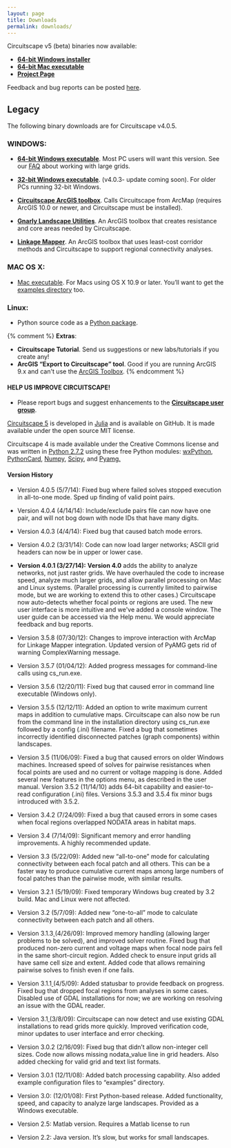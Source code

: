 ```yaml
---
layout: page 
title: Downloads
permalink: downloads/
---
```


Circuitscape v5 (beta) binaries now available:

* [**64-bit Windows installer**](https://newcircuitscapebinaries.blob.core.windows.net/binaries/Circuitscape-5.5.0_x64.exe)
* [**64-bit Mac executable**](https://newcircuitscapebinaries.blob.core.windows.net/binaries/Circuitscape-5.5.0_x64.dmg)
* [**Project Page**](https://github.com/Circuitscape/Circuitscape.jl)

Feedback and bug reports can be posted [here](https://github.com/Circuitscape/Circuitscape.jl/issues). 

## Legacy 

The following binary downloads are for Circuitscape v4.0.5.

### **WINDOWS**: 

* [**64-bit Windows executable**](https://circuitscapebinaries.blob.core.windows.net/binaries/Circuitscape-4.0.5-x64-setup.exe). Most PC users will want this version. See our [FAQ](http://www.circuitscape.org/FAQ) about working with large grids.

* [**32-bit Windows executable**](https://circuitscapebinaries.blob.core.windows.net/binaries/Circuitscape-4.0.3-Win32-setup.exe). (v4.0.3- update coming soon). For older PCs running 32-bit Windows. 

* [**Circuitscape ArcGIS toolbox**](https://circuitscapebinaries.blob.core.windows.net/binaries/Circuitscape_for_ArcGIS_2013_10_08_rev2.zip). Calls Circuitscape from ArcMap (requires ArcGIS 10.0 or newer, and Circuitscape must be installed). 

* [**Gnarly Landscape Utilities**](https://circuitscapebinaries.blob.core.windows.net/binaries/Gnarly_Landscape_Utilities_0_1_9.zip). An ArcGIS toolbox that creates resistance and core areas needed by Circuitscape.

* [**Linkage Mapper**](../linkagemapper/). An ArcGIS toolbox that uses least-cost corridor methods and Circuitscape to support regional connectivity analyses. 

###  **MAC OS X:** 

* [Mac executable](https://circuitscapebinaries.blob.core.windows.net/binaries/Circuitscape-4.0.5.dmg). For Macs using OS X 10.9 or later. You’ll want to get the [examples directory](https://circuitscapebinaries.blob.core.windows.net/binaries/examples.zip) too.

### **Linux:**

* Python source code as a [Python package](https://pypi.python.org/pypi/Circuitscape/).

{% comment %} 
**Extras**:
* **Circuitscape Tutorial**. Send us suggestions or new labs/tutorials if you create any! 
* **ArcGIS “Export to Circuitscape” tool**. Good if you are running ArcGIS 9.x and can't use the [ArcGIS Toolbox](https://circuitscape.googlecode.com/files/Circuitscape_for_ArcGIS_2013_10_08_rev2.zip).
{% endcomment %}

#### **HELP US IMPROVE CIRCUITSCAPE!**
* Please report bugs and suggest enhancements to the [**Circuitscape user group**](https://groups.google.com/group/circuitscape?hl=en). 

[Circuitscape 5](https://github.com/Circuitscape/Circuitscape.jl) is developed in [Julia](https://julialang.org) and is available on GitHub. It is made available under the open source MIT license.

Circuitscape 4 is made available under the Creative Commons license and was written in [Python 2.7.2](https://www.python.org/) using these free Python modules: [wxPython](http://www.wxpython.org/), [PythonCard](http://pythoncard.sourceforge.net/), [Numpy](http://numpy.scipy.org/), [Scipy](http://www.scipy.org/), and [Pyamg.](http://code.google.com/p/pyamg/)


#### **Version History** 

* Version 4.0.5 (5/7/14): Fixed bug where failed solves stopped execution in all-to-one mode. Sped up finding of valid point pairs.

* Version 4.0.4 (4/14/14): Include/exclude pairs file can now have one pair, and will not bog down with node IDs that have many digits.

* Version 4.0.3 (4/4/14): Fixed bug that caused batch mode errors.

* Version 4.0.2 (3/31/14): Code can now load larger networks; ASCII grid headers can now be in upper or lower case.

* **Version 4.0.1 (3/27/14):** **Version 4.0** adds the ability to analyze networks, not just raster grids. We have overhauled the code to increase speed, analyze much larger grids, and allow parallel processing on Mac and Linux systems. (Parallel processing is currently limited to pairwise mode, but we are working to extend this to other cases.) Circuitscape now auto-detects whether focal points or regions are used. The new user interface is more intuitive and we've added a console window. The user guide can be accessed via the Help menu. We would appreciate feedback and bug reports.

* Version 3.5.8 (07/30/12): Changes to improve interaction with ArcMap for Linkage Mapper integration. Updated version of PyAMG gets rid of warning ComplexWarning message.  

* Version 3.5.7 (01/04/12): Added progress messages for command-line calls using cs_run.exe.  

* Version 3.5.6 (12/20/11): Fixed bug that caused error in command line executable (Windows only).

* Version 3.5.5 (12/12/11): Added an option to write maximum current maps in addition to cumulative maps.  Circuitscape can also now be run from the command line in the installation directory using cs_run.exe followed by a config (.ini) filename.  Fixed a bug that sometimes incorrectly identified disconnected patches (graph components) within landscapes.

* Version 3.5 (11/06/09): Fixed a bug that caused errors on older Windows machines.  Increased speed of solves for pairwise resistances when focal points are used and no current or voltage mapping is done.  Added several new features in the options menu, as described in the user manual. Version 3.5.2 (11/14/10) adds 64-bit capability and easier-to-read configuration (.ini) files.  Versions 3.5.3 and 3.5.4 fix minor bugs introduced with 3.5.2.

* Version 3.4.2 (7/24/09): Fixed a bug that caused errors in some cases when focal regions overlapped NODATA areas in habitat maps. 

* Version 3.4 (7/14/09): Significant memory and error handling improvements.  A highly recommended update.

* Version 3.3 (5/22/09): Added new “all-to-one” mode for calculating connectivity between each focal patch and all others.  This can be a faster way to produce cumulative current maps among large numbers of focal patches than the pairwise mode, with similar results.

* Version 3.2.1 (5/19/09):  Fixed temporary Windows bug created by 3.2 build.  Mac and Linux were not affected.

* Version 3.2 (5/7/09):  Added new “one-to-all” mode to calculate connectivity between each patch and all others. 

* Version 3.1.3[ ](https://www.circuitscape.org/Downloads/Circuitscape-3.0.2-setup.exe)(4/26/09):  Improved memory handling (allowing larger problems to be solved), and improved solver routine.  Fixed bug that produced non-zero current and voltage maps when focal node pairs fell in the same short-circuit region.  Added check to ensure input grids all have same cell size and extent.  Added code that allows remaining pairwise solves to finish even if one fails.

* Version 3.1.1[ ](https://www.circuitscape.org/Downloads/Circuitscape-3.0.2-setup.exe)(4/5/09):  Added statusbar to provide feedback on progress.  Fixed bug that dropped focal regions from analyses in some cases.  Disabled use of GDAL installations for now; we are working on resolving an issue with the GDAL reader.

* Version 3.1[ ](https://www.circuitscape.org/Downloads/Circuitscape-3.0.2-setup.exe)(3/8/09): Circuitscape can now detect and use existing GDAL installations to read grids more quickly.  Improved verification code, minor updates to user interface and error checking. 

* Version 3.0.2 (2/16/09): Fixed bug that didn’t allow non-integer cell sizes.  Code now allows missing nodata_value line in grid headers.  Also added checking for valid grid and text list formats.

* Version 3.0.1 (12/11/08): Added batch processing capability. Also added example configuration files to “examples” directory.

* Version 3.0: (12/01/08): First Python-based release. Added functionality, speed, and capacity to analyze large landscapes. Provided as a Windows executable.

* Version 2.5: Matlab version. Requires a Matlab license to run

* Version 2.2: Java version. It’s slow, but works for small landscapes.
